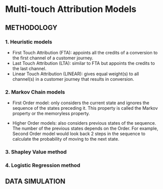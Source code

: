 # Multi-touch Attribution Models

## METHODOLOGY 
### 1. Heuristic models
 - First Touch Attribution (FTA): appoints all the credits of a conversion to the first channel of a customer journey.
 - Last Touch Attribution (LTA): similar to FTA but appoints the credits to the last channel.
 - Linear Touch Attribution (LINEAR): gives equal weight(s) to all channel(s) in a customer journey that results in conversion.
 
### 2. Markov Chain models
- First Order model: only considers the current state and ignores the sequence of the states preceding it. This property is called the Markov property or the memoryless property. 

- Higher Order models: also considers previous states of the sequence. The number of the previous states depends on the Order. For example, Second Order model would look back 2 steps in the sequence to calculate the probability of moving to the next state. 

### 3. Shapley Value method 

### 4. Logistic Regression method 


## DATA SIMULATION
